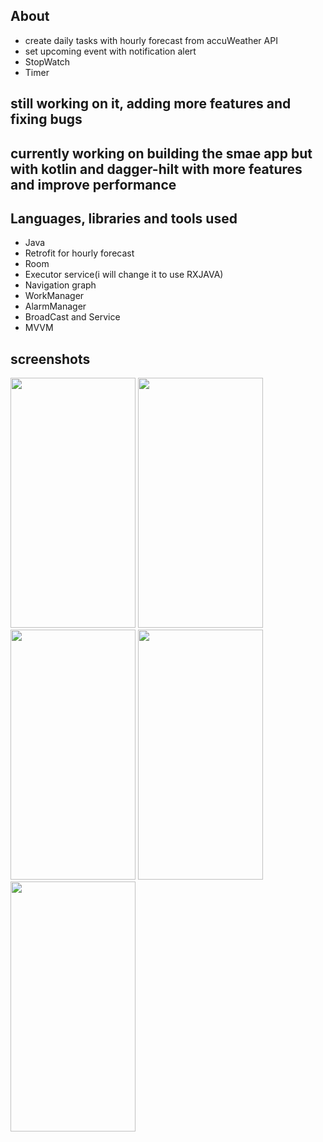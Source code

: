 ## About
- create daily tasks with hourly forecast from accuWeather API
- set upcoming event with notification alert
- StopWatch
- Timer

## still working on it, adding more features and fixing bugs
## currently working on building the smae app but with kotlin and dagger-hilt with more features and improve performance

## Languages, libraries and tools used
- Java
- Retrofit for hourly forecast
- Room
- Executor service(i will change it to use RXJAVA)
- Navigation graph
- WorkManager
- AlarmManager
- BroadCast and Service
- MVVM

## screenshots


<img src="https://user-images.githubusercontent.com/60475172/168001121-19ca4f2d-2b3e-4d3e-bba8-3f2d0fc64f56.png" width="200" height="400" />
<img src="https://user-images.githubusercontent.com/60475172/168070174-4ff054d6-6a5e-49d7-b312-3b7e4735aa7c.png" width="200" height="400" />
<img src="https://user-images.githubusercontent.com/60475172/168071315-57bfdd03-6460-4ec8-94e9-18e694c61f2d.png" width="200" height="400" />
<img src="https://user-images.githubusercontent.com/60475172/168070438-fe71bb4e-a300-48e4-aa8a-cacac93c8ae1.png" width="200" height="400" />
<img src="https://user-images.githubusercontent.com/60475172/168070536-2d3ad46a-e2ad-4dea-b90d-2244f760e740.png" width="200" height="400" />
